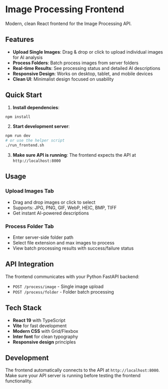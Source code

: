 # Image Processing Frontend

Modern, clean React frontend for the Image Processing API.

## Features

- **Upload Single Images**: Drag & drop or click to upload individual images for AI analysis
- **Process Folders**: Batch process images from server folders  
- **Real-time Results**: See processing status and detailed AI descriptions
- **Responsive Design**: Works on desktop, tablet, and mobile devices
- **Clean UI**: Minimalist design focused on usability

## Quick Start

1. **Install dependencies**:
```bash
npm install
```

2. **Start development server**:
```bash
npm run dev
# or use the helper script
./run_frontend.sh
```

3. **Make sure API is running**:
The frontend expects the API at `http://localhost:8000`

## Usage

### Upload Images Tab
- Drag and drop images or click to select
- Supports: JPG, PNG, GIF, WebP, HEIC, BMP, TIFF
- Get instant AI-powered descriptions

### Process Folder Tab  
- Enter server-side folder path
- Select file extension and max images to process
- View batch processing results with success/failure status

## API Integration

The frontend communicates with your Python FastAPI backend:
- `POST /process/image` - Single image upload
- `POST /process/folder` - Folder batch processing

## Tech Stack

- **React 19** with TypeScript
- **Vite** for fast development
- **Modern CSS** with Grid/Flexbox
- **Inter font** for clean typography
- **Responsive design** principles

## Development

The frontend automatically connects to the API at `http://localhost:8000`. Make sure your API server is running before testing the frontend functionality.
